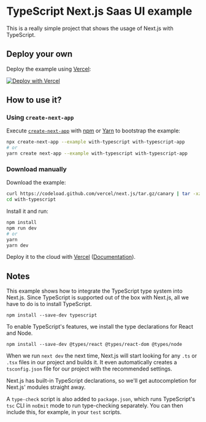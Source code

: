 # TypeScript Next.js Saas UI example

This is a really simple project that shows the usage of Next.js with TypeScript.

## Deploy your own

Deploy the example using [Vercel](https://vercel.com):

[![Deploy with Vercel](https://vercel.com/button)](https://vercel.com/import/project?template=https://github.com/vercel/next.js/tree/canary/examples/with-typescript)

## How to use it?

### Using `create-next-app`

Execute
[`create-next-app`](https://github.com/vercel/next.js/tree/canary/packages/create-next-app)
with [npm](https://docs.npmjs.com/cli/init) or
[Yarn](https://yarnpkg.com/lang/en/docs/cli/create/) to bootstrap the example:

```bash
npx create-next-app --example with-typescript with-typescript-app
# or
yarn create next-app --example with-typescript with-typescript-app
```

### Download manually

Download the example:

```bash
curl https://codeload.github.com/vercel/next.js/tar.gz/canary | tar -xz --strip=2 next.js-canary/examples/with-typescript
cd with-typescript
```

Install it and run:

```bash
npm install
npm run dev
# or
yarn
yarn dev
```

Deploy it to the cloud with
[Vercel](https://vercel.com/import?filter=next.js&utm_source=github&utm_medium=readme&utm_campaign=next-example)
([Documentation](https://nextjs.org/docs/deployment)).

## Notes

This example shows how to integrate the TypeScript type system into Next.js.
Since TypeScript is supported out of the box with Next.js, all we have to do is
to install TypeScript.

```
npm install --save-dev typescript
```

To enable TypeScript's features, we install the type declarations for React and
Node.

```
npm install --save-dev @types/react @types/react-dom @types/node
```

When we run `next dev` the next time, Next.js will start looking for any `.ts`
or `.tsx` files in our project and builds it. It even automatically creates a
`tsconfig.json` file for our project with the recommended settings.

Next.js has built-in TypeScript declarations, so we'll get autocompletion for
Next.js' modules straight away.

A `type-check` script is also added to `package.json`, which runs TypeScript's
`tsc` CLI in `noEmit` mode to run type-checking separately. You can then include
this, for example, in your `test` scripts.
